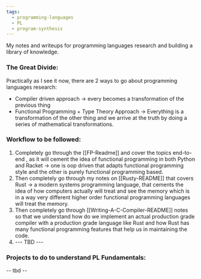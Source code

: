 ```yaml
---
tags:
  - programming-languages
  - PL
  - program-synthesis
---
```


My notes and writeups for programming languages research and building a library of knowledge.

### The Great Divide:

Practically as I see it now, there are 2 ways to go about programming languages research:
- Compiler driven approach -> every becomes a transformation of the previous thing
- Functional Programming + Type Theory Approach -> Everything is a transformation of the other thing and we arrive at the truth by doing a series of mathematical transformations.

### Workflow to be followed:
1. Completely go through the [[FP-Readme]] and cover the topics end-to-end , as it will cement the idea of functional programming in both Python and Racket -> one is oop driven that adapts functional programming style and the other is purely functional programming based.
2. Then completely go through my notes on [[Rusty-README]] that covers Rust -> a modern systems programming language, that cements the idea of how computers actually will treat and see the memory which is in a way very different higher order functional programming languages will treat the memory.
3. Then completely go through [[Writing-A-C-Compiler-README]] notes so that we understand how do we implement an actual production grade compiler with a production grade language like Rust and how Rust has many functional programming features that help us in maintaining the code.
4. --- TBD --- 

### Projects to do to understand PL Fundamentals:
-- tbd -- 